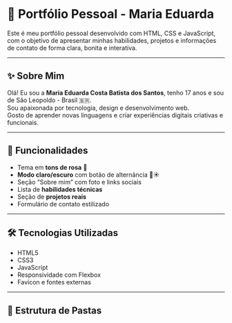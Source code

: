 # 💼 Portfólio Pessoal - Maria Eduarda

Este é meu portfólio pessoal desenvolvido com HTML, CSS e JavaScript, com o objetivo de apresentar minhas habilidades, projetos e informações de contato de forma clara, bonita e interativa.

---

## ✨ Sobre Mim

Olá! Eu sou a **Maria Eduarda Costa Batista dos Santos**, tenho 17 anos e sou de São Leopoldo - Brasil 🇧🇷.  
Sou apaixonada por tecnologia, design e desenvolvimento web.  
Gosto de aprender novas linguagens e criar experiências digitais criativas e funcionais.

---

## 🌸 Funcionalidades

- Tema em **tons de rosa** 💖
- **Modo claro/escuro** com botão de alternância 🌙☀️
- Seção “Sobre mim” com foto e links sociais
- Lista de **habilidades técnicas**
- Seção de **projetos reais**
- Formulário de contato estilizado

---
## 🛠️ Tecnologias Utilizadas

- HTML5
- CSS3
- JavaScript
- Responsividade com Flexbox
- Favicon e fontes externas

---

## 📂 Estrutura de Pastas

